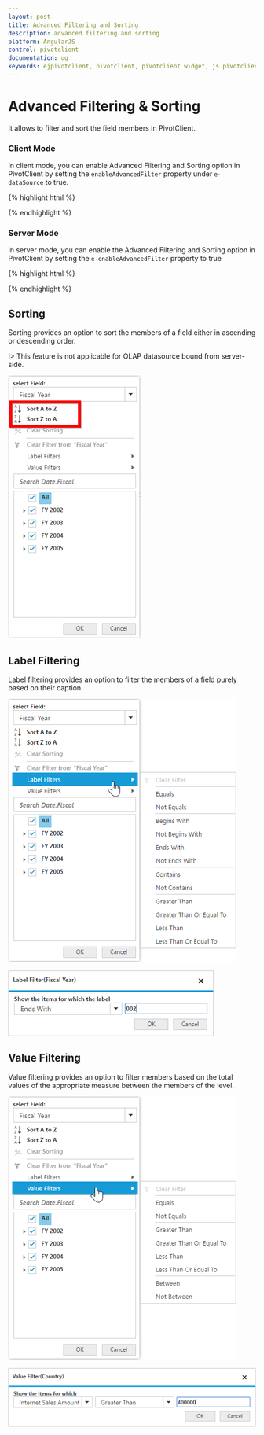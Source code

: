 ```yaml
---
layout: post
title: Advanced Filtering and Sorting
description: advanced filtering and sorting
platform: AngularJS
control: pivotclient
documentation: ug
keywords: ejpivotclient, pivotclient, pivotclient widget, js pivotclient 
---
```


# Advanced Filtering & Sorting

It allows to filter and sort the field members in PivotClient.

### Client Mode

In client mode, you can enable Advanced Filtering and Sorting option in PivotClient by setting the `enableAdvancedFilter` property under `e-dataSource` to true.

{% highlight html %}

<div ng-controller="PivotClientCtrl">
    <div id="PivotClient1" ej-pivotclient e-dataSource="dataSource" />
</div>
<script>   
    angular.module("PivotClientApp",["ejangular"]).controller('PivotClientCtrl', function ($scope) 
    {
        $scope.dataSource = {
            //..
            enableAdvancedFilter: true
        }
    });
</script>

{% endhighlight %}

### Server Mode

In server mode, you can enable the Advanced Filtering and Sorting option in PivotClient by setting the `e-enableAdvancedFilter` property to true

{% highlight html %}

<div ng-controller="PivotClientCtrl">
    <div id="PivotClient1" ej-pivotclient e-enableAdvancedFilter=true />
</div>

{% endhighlight %}

## Sorting

Sorting provides an option to sort the members of a field either in ascending or descending order. 

I> This feature is not applicable for OLAP datasource bound from server-side. 

![](AdvanceFiltering_images/sorting.png)

## Label Filtering

Label filtering provides an option to filter the members of a field purely based on their caption. 

![](AdvanceFiltering_images/filtering.png)

![](AdvanceFiltering_images/filtering_dialog.png)


## Value Filtering

Value filtering provides an option to filter members based on the total values of the appropriate measure between the members of the level. 

![](AdvanceFiltering_images/valuefilter.png)

![](AdvanceFiltering_images/valuefilter_dialog.png)
